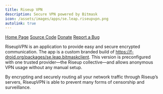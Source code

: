 ```yaml
---
title: Riseup VPN
description: Secure VPN powered by Bitmask
icon: /assets/images/apps/se.leap.riseupvpn.png
autolink: true
---
```


<div class="button-bar" markdown="0">
<a class="btn" href="https://riseup.net/">Home Page</a>
<a class="btn" href="https://0xacab.org/leap/bitmask_android">Source Code</a>
<a class="btn" href="https://riseup.net/vpn/donate">Donate</a>
<a class="btn" href="https://0xacab.org/leap/bitmask_android/issues">Report a Bug</a>
</div>

RiseupVPN is an application to provide easy and secure encrypted communication.
The app is a custom branded build of https://f-droid.org/packages/se.leap.bitmaskclient. This version is
preconfigured with one trusted provider—the Riseup collective—and allows
anonymous VPN usage without any manual setup.

By encrypting and securely routing all your network traffic through Riseup’s
servers, RiseupVPN is able to prevent many forms of censorship and surveillance.

